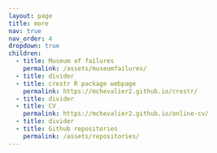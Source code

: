 ```yaml
---
layout: page
title: more
nav: true
nav_order: 4
dropdown: true
children:
  - title: Museum of failures
    permalink: /assets/museumfailures/
  - title: divider
  - title: crestr R package webpage
    permalink: https://mchevalier2.github.io/crestr/
  - title: divider
  - title: CV
    permalink: https://mchevalier2.github.io/online-cv/
  - title: divider
  - title: Github repositories
    permalink: /assets/repositories/
---
```

